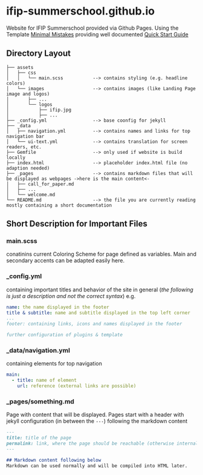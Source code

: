 # ifip-summerschool.github.io

Website for IFIP Summerschool provided via Github Pages.
Using the Template [Minimal Mistakes](https://github.com/mmistakes/minimal-mistakes) providing well documented [Quick Start Guide](https://mmistakes.github.io/minimal-mistakes/docs/quick-start-guide/)

## Directory Layout
```terminal
├── assets  
│   ├── css 
│   │   └── main.scss           --> contains styling (e.g. headline colors)
│   └── images                  --> contains images (like Landing Page image and logos)
│       ├── ...
│       └── logos
│           ├── ifip.jpg
│           ├── ...
├── _config.yml                 --> base coonfig for jekyll
├── _data
│   ├── navigation.yml          --> contains names and links for top navigation bar
│   └── ui-text.yml             --> contains translation for screen readers, etc.
├── Gemfile                     --> only used if website is build locally
├── index.html                  --> placeholder index.html file (no adaption needed)
├── _pages                      --> contains markdown files that will be displayed as webpages ->here is the main content<-
│   ├── call_for_paper.md
│   ├── ...
│   └── welcome.md
└── README.md                   --> the file you are currently reading mostly containing a short documentation
```

## Short Description for Important Files

### main.scss
conatinins current Coloring Scheme for page defined as variables. Main and secondary accents can be adapted easily here.

### _config.yml
containing important titles and behavior of the site in general (*the following is just a description and not the correct syntax*) e.g.
````yml
name: the name displayed in the footer
title & subtitle: name and subtitle displayed in the top left corner
...
footer: containing links, icons and names displayed in the footer

further configuration of plugins & template
````

### _data/navigation.yml
containing elements for top navigation
````yml
main:
  - title: name of element
    url: reference (external links are possible)
````

### _pages/something.md
Page with content that will be displayed.
Pages start with a header with jekyll configuration (in between the `---`) following the markdown content
````markdown
---
title: title of the page
permalink: link, where the page should be reachable (otherwise internal references has to be used in navigation etc.)
---

## Markdown content following below
Markdown can be used normally and will be compiled into HTML later.
````
